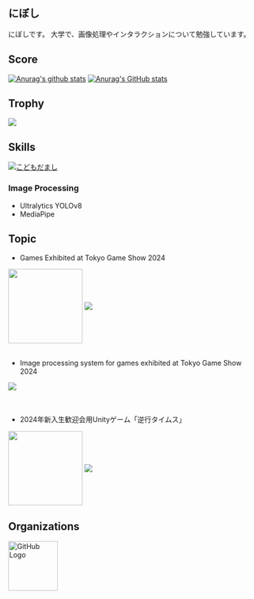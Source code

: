 ## にぼし
にぼしです。
大学で、画像処理やインタラクションについて勉強しています。

## Score

[![Anurag's github stats](https://github-readme-stats.vercel.app/api?username=nibosi0501&show=reviews&rank_icon=github&show_icons=true&ring_color=6666f3&&theme=transparent)](https://github.com/anuraghazra/github-readme-stats)
[![Anurag's GitHub stats](https://github-readme-stats.vercel.app/api/top-langs/?username=nibosi0501&layout=donut&langs_count=6&theme=transparent)](https://github.com/anuraghazra/github-readme-stats)

## Trophy
<div>
  <a href="https://github.com/ryo-ma/github-profile-trophy">
    <img src="https://github-profile-trophy.vercel.app/?username=nibosi0501">
  </a>
</div>

## Skills
[![こどもだまし](https://skillicons.dev/icons?i=unity,python,java,c,cpp,cs,html,css,javascript,opencv,github)](https://skillicons.dev)

### Image Processing
- Ultralytics YOLOv8
- MediaPipe


## Topic
- Games Exhibited at Tokyo Game Show 2024
<img align="center" src="https://github.com/user-attachments/assets/5b86a656-8141-42af-9524-11b9acb8e710" style="height: 150px; width: auto;" />
<a href="https://github.com/CC-Circle/Yoga_Earth">
  <img align="center" src="https://github-readme-stats.vercel.app/api/pin/?username=CC-Circle&repo=Yoga_Earth&theme=buefy" />
</a><br><br>

- Image processing system for games exhibited at Tokyo Game Show 2024
<a href="https://github.com/CC-Circle/Yoga-Fighter">
  <img align="center" src="https://github-readme-stats.vercel.app/api/pin/?username=CC-Circle&repo=Yoga-Fighter&theme=buefy" />
</a>
<br><br><br>

- 2024年新入生歓迎会用Unityゲーム「逆行タイムス」
<img align="center" src="https://github.com/user-attachments/assets/19000bad-17e6-4d4c-858d-b8c3d2e7653d" style="height: 150px; width: auto;" />
<a href="https://github.com/CC-Circle/Janaihou">
  <img align="center" src="https://github-readme-stats.vercel.app/api/pin/?username=CC-Circle&repo=Janaihou&theme=buefy" />
</a>

## Organizations
<a href="https://github.com/CC-Circle">
  <img align="center" src="https://avatars.githubusercontent.com/u/159421768?s=400&u=da4c776e7b4ff660b05109005fbdffcfb6735806&v=4" alt="GitHub Logo" width="100" />
</a>
